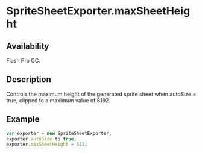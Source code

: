 # SpriteSheetExporter.maxSheetHeight

## Availability

Flash Pro CC.

## Description

Controls the maximum height of the generated sprite sheet when autoSize = true, clipped to a maximum value of 8192.

## Example

```javascript
var exporter = new SpriteSheetExporter;
exporter.autoSize to true;
exporter.maxSheetHeight = 512;
```
